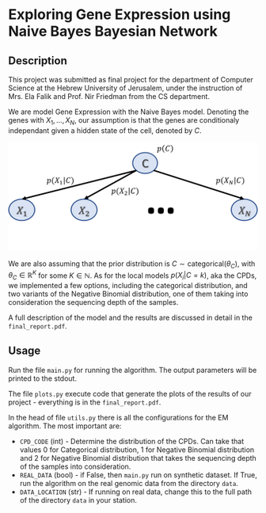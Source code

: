 # Exploring Gene Expression using Naive Bayes Bayesian Network

## Description
This project was submitted as final project for the department of Computer Science at the Hebrew University of Jerusalem, under the instruction of Mrs. Ela Falik and Prof. Nir Friedman from the CS department.

We are model Gene Expression with the Naive Bayes model. Denoting the genes with $X_1,\ldots,X_N$, our assumption is that the genes are conditionaly independant given a hidden state of the cell, denoted by $C$.

<div style="text-align: center;">
  <img src="images/naive_bayes.png" width="700">
</div>

We are also assuming that the prior distribution is $C\sim\mathrm{categorical}(\theta_C)$, with $\theta_C\in\mathbb{R}^K$ for some $K\in\mathbb{N}$.
As for the local models $p(X_i|C=k)$, aka the CPDs, we implemented a few options, including the categorical distribution, and two variants of the Negative Binomial distribution, one of them taking into consideration the sequencing depth of the samples.

A full description of the model and the results are discussed in detail in the `final_report.pdf`.

## Usage
Run the file `main.py` for running the algorithm. The output parameters will be printed to the stdout.

The file `plots.py` execute code that generate the plots of the results of our project - everything is in the `final_report.pdf`.

In the head of file `utils.py` there is all the configurations for the EM algorithm. The most important are:
- `CPD_CODE` (int) - Determine the distribution of the CPDs. Can take that values 0 for Categorical distribution, 1 for Negative Binomial distribution and 2 for Negative Binomial distribution that takes the sequencing depth of the samples into consideration.
- `REAL_DATA` (bool) - if False, then `main.py` run on synthetic dataset. If True, run the algorithm on the real genomic data from the directory `data`.
- `DATA_LOCATION` (str) - If running on real data, change this to the full path of the directory `data` in your station.

